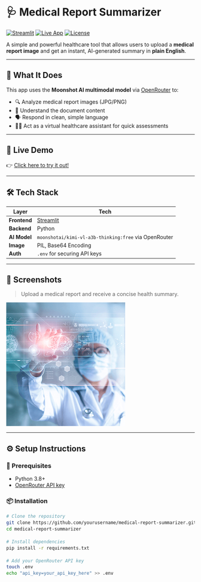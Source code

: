 # 🩺 Medical Report Summarizer

[![Streamlit](https://img.shields.io/badge/Built%20With-Streamlit-ff4b4b?style=flat-square&logo=streamlit&logoColor=white)]()
[![Live App](https://img.shields.io/badge/Try%20It-Live%20Demo-00c853?style=flat-square)](https://heath-app.onrender.com/)
[![License](https://img.shields.io/badge/License-MIT-blue?style=flat-square)](LICENSE)

A simple and powerful healthcare tool that allows users to upload a **medical report image** and get an instant, AI-generated summary in **plain English**.

---

## 🧠 What It Does

This app uses the **Moonshot AI multimodal model** via [OpenRouter](https://openrouter.ai) to:
- 🔍 Analyze medical report images (JPG/PNG)
- 🧾 Understand the document content
- 🗣️ Respond in clean, simple language
- 🧑‍⚕️ Act as a virtual healthcare assistant for quick assessments

---

## 🚀 Live Demo

👉 [Click here to try it out!](https://heath-app.onrender.com/)

---

## 🛠️ Tech Stack

| Layer       | Tech                               |
|-------------|------------------------------------|
| **Frontend**| [Streamlit](https://streamlit.io)  |
| **Backend** | Python                             |
| **AI Model**| `moonshotai/kimi-vl-a3b-thinking:free` via OpenRouter |
| **Image**   | PIL, Base64 Encoding               |
| **Auth**    | `.env` for securing API keys       |

---

## 📸 Screenshots

> Upload a medical report and receive a concise health summary.

![example](screenshots/back1.png)

---

## ⚙️ Setup Instructions

### 🔐 Prerequisites
- Python 3.8+
- [OpenRouter API key](https://img2.PNG)

### 📦 Installation

```bash
# Clone the repository
git clone https://github.com/yourusername/medical-report-summarizer.git
cd medical-report-summarizer

# Install dependencies
pip install -r requirements.txt

# Add your OpenRouter API key
touch .env
echo "api_key=your_api_key_here" >> .env
